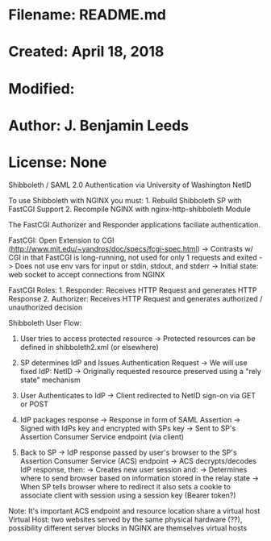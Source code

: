 # Filename: README.md
# Created: April 18, 2018
# Modified: 
# Author: J. Benjamin Leeds
# License: None

Shibboleth / SAML 2.0 Authentication via University of Washington NetID

To use Shibboleth with NGINX you must: 
    1. Rebuild Shibboleth SP with FastCGI Support
    2. Recompile NGINX with nginx-http-shibboleth Module

The FastCGI Authorizer and Responder applications faciliate authentication. 

FastCGI: Open Extension to CGI (http://www.mit.edu/~yandros/doc/specs/fcgi-spec.html)
    -> Contrasts w/ CGI in that FastCGI is long-running, not used for only 1 requests and exited
    -> Does not use env vars for input or stdin, stdout, and stderr
    -> Initial state: web socket to accept connections from NGINX

FastCGI Roles: 
    1. Responder: Receives HTTP Request and generates HTTP Response
    2. Authorizer: Receives HTTP Request and generates authorized / unauthorized decision

Shibboleth User Flow:

1. User tries to access protected resource
    -> Protected resources can be defined in shibboleth2.xml (or elsewhere)

2. SP determines IdP and Issues Authentication Request
    -> We will use fixed IdP: NetID
    -> Originally requested resource preserved using a "rely state" mechanism

3. User Authenticates to IdP
    -> Client redirected to NetID sign-on via GET or POST

4. IdP packages response
    -> Response in form of SAML Assertion
    -> Signed with IdPs key and encrypted with SPs key
    -> Sent to SP's Assertion Consumer Service endpoint (via client)

5. Back to SP
    -> IdP response passed by user's browser to the SP's Assertion Consumer Service (ACS) endpoint
    -> ACS decrypts/decodes IdP response, then: 
    -> Creates new user session and:
    -> Determines where to send browser based on information stored in the relay state
    -> When SP tells browser where to redirect it also sets a cookie to associate client with session
        using a session key (Bearer token?)

Note: It's important ACS endpoint and resource location share a virtual host
Virtual Host: two websites served by the same physical hardware (??), possibility different server 
    blocks in NGINX are themselves virtual hosts

